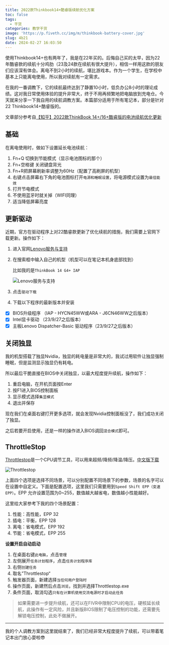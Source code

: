 ```yaml
---
title: 2022款Thinkbook14+酷睿版续航优化方案
toc: false
tags:
  - 干货
categories: 教学干货
image: 'https://p.fiveth.cc/img/m/thinkbook-battery-cover.jpg'
slug: 4b21
date: 2024-02-27 16:03:50
---
```


使用Thinkbook14+也有两年了，我是在22年买的。后悔自己买的太早，因为22年酷睿款的续航十分鸡肋（23及24款在续航有很大提升），相信一样用这款的朋友们应该深有体会。离电不到2小时的续航，堪比游戏本。作为一个学生，在学校中基本上只能离电使用，所以我对续航有一定需求。

在我的一番调教下，它的续航最终达到了静置10小时，低负办公8小时的理论成绩。这对我日常使用体验的提升非常大，终于不用再频繁地把电脑放到充电仓。今天就来分享一下我自用的续航调教方案。本篇部分适用于所有笔记本，部分是针对22 Thinkbook14+酷睿版的。

文章部分参考自[【知乎】2022款ThinkBook 14+/16+酷睿版的电池续航优化更新](https://zhuanlan.zhihu.com/p/662648384)

## 基础

在离电使用时，做如下设置延长电池续航：

1. Fn+Q 切换到节能模式（显示电池图标的那个）
2. Fn+空格键 关闭键盘背光
3. Fn+R把屏幕刷新率调整为60Hz（配置了高刷屏的机型）
4. 右键点击屏幕右下角的电池图标打开`电源和睡眠设置`，将电源模式设置为`最佳能效`
5. 打开节电模式
6. 不使用蓝牙时就关掉（WIFI同理）
7. 适当降低屏幕亮度

## 更新驱动

近期，官方在驱动程序上对22酷睿款更新了优化续航的措施，我们需要上官网下载更新。操作如下：

1. 进入官网[Lenovo服务与支持](https://newthink.lenovo.com.cn/)

2. 在搜索框中输入自己的机型（机型可以在笔记本机身底部找到）

   比如我的是`ThinkBook 14 G4+ IAP`

   ![Lenovo服务与支持](https://p.fiveth.cc/img/m/lenovo.png)

3. 点击`驱动下载`

4. 下载以下程序的最新版本并安装

- [x] BIOS升级程序 （IAP - HYCN45WW或ARA - J6CN46WW之后版本）
- [x] Intel显卡驱动 （23/9/27之后版本）
- [x] 主板Lenovo Dispatcher-Basic 驱动程序（23/9/27之后版本）

## 关闭独显

我的机型搭载了独显Nvidia，独显的耗电量是非常大的，我试过用软件让独显强制睡眠，但是监测显示独显仍有耗电。

所以最后干脆直接在BIOS中关闭独显，以最大程度提升续航，操作如下：

1. 重启电脑，在开机页面按Enter
2. 按F1进入BIOS控制面板
3. 显示模式选择`集显模式`
4. 退出并保存

现在我们在桌面右键打开更多选项，就会发现Nvidia控制面板没了，我们成功关闭了独显。

之后若要开启使用，还是一样的操作进入BIOS调回`混合模式`即可。

## ThrottleStop

[Throttlestop](https://www.techpowerup.com/download/techpowerup-throttlestop/)是一个CPU调节工具，可以用来超频/降频/降温/降压。[中文版下载](https://wwf.lanzoum.com/iCRUv1pjepza)

![Throttlestop](https://p.fiveth.cc/img/m/throttlestop.png)

上面四个选项是选择不同场景，可以分别配置不同场景下的参数，场景的名字可以在设置中自定义。下面是配置选项，这里我们只需要用到`Speed Shift EPP（变速EPP）`。EPP 允许设置范围为0~255，数值越大越省电，数值越小性能越好。

这里给大家参考下我的四个场景配置：

1. 性能：高性能，EPP 32
2. 插电：平衡，EPP 128
3. 离电：省电模式，EPP 192
4. 节能：省电模式，EPP 255

**设置开启自动启动**

1. 在桌面右键`此电脑`，点击`管理`
2. 左侧展开`任务计划程序`，点击`任务计划程序库`
3. 右侧`创建任务`
4. 取名”Throttlestop“
5. 触发器页面，新建选择`当任何用户登陆时`
6. 操作页面，新建然后点击`浏览`，找到并选择Throttlestop.exe
7. 条件页面，取消勾选`只有在计算机使用交流电源时才启动此任务`

> 如果需要进一步提升续航，还可以在FIVR中限制CPU的电压，硬核延长续航，此操作有一定风险，并且新版BIOS限制了电压控制的功能，还需要先解锁电压控制，此处不做展开。

------

我的个人调教方案到这里就结束了，我们已经非常大程度提升了续航，可以带着笔记本出门放心耍啦😎
